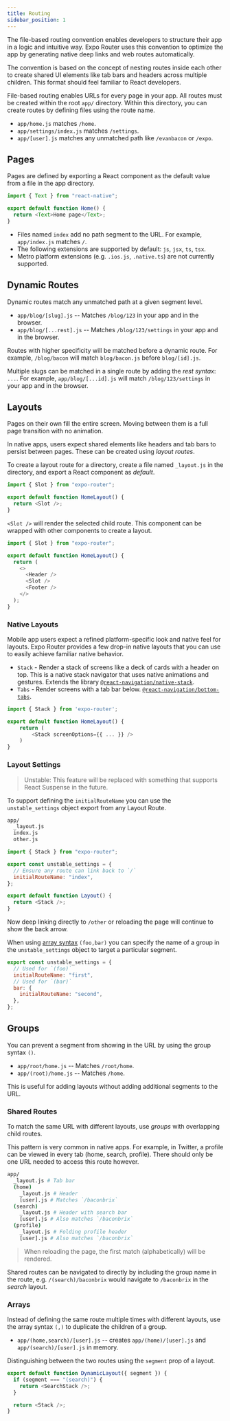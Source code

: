 ```yaml
---
title: Routing
sidebar_position: 1
---
```


The file-based routing convention enables developers to structure their app in a logic and intuitive way. Expo Router uses this convention to optimize the app by generating native deep links and web routes automatically.

The convention is based on the concept of nesting routes inside each other to create shared UI elements like tab bars and headers across multiple children. This format should feel familiar to React developers.

File-based routing enables URLs for every page in your app. All routes must be created within the root `app/` directory. Within this directory, you can create routes by defining files using the route name.

- `app/home.js` matches `/home`.
- `app/settings/index.js` matches `/settings`.
- `app/[user].js` matches any unmatched path like `/evanbacon` or `/expo`.

## Pages

Pages are defined by exporting a React component as the default value from a file in the app directory.

```js title="app/home.js"
import { Text } from "react-native";

export default function Home() {
  return <Text>Home page</Text>;
}
```

- Files named `index` add no path segment to the URL. For example, `app/index.js` matches `/`.
- The following extensions are supported by default: `js`, `jsx`, `ts`, `tsx`.
- Metro platform extensions (e.g. `.ios.js`, `.native.ts`) are not currently supported.

## Dynamic Routes

Dynamic routes match any unmatched path at a given segment level.

- `app/blog/[slug].js` -- Matches `/blog/123` in your app and in the browser.
- `app/blog/[...rest].js` -- Matches `/blog/123/settings` in your app and in the browser.

Routes with higher specificity will be matched before a dynamic route. For example, `/blog/bacon` will match `blog/bacon.js` before `blog/[id].js`.

Multiple slugs can be matched in a single route by adding the _rest syntax_: `...`. For example, `app/blog/[...id].js` will match `/blog/123/settings` in your app and in the browser.

<!-- > The _optional syntax_ `[[]]` is not currently supported. -->

## Layouts

Pages on their own fill the entire screen. Moving between them is a full page transition with no animation.

In native apps, users expect shared elements like headers and tab bars to persist between pages. These can be created using _layout routes_.

To create a layout route for a directory, create a file named `_layout.js` in the directory, and export a React component as _default_.

```js title="app/home/_layout.js"
import { Slot } from "expo-router";

export default function HomeLayout() {
  return <Slot />;
}
```

`<Slot />` will render the selected child route. This component can be wrapped with other components to create a layout.

```js title="app/home/_layout.js"
import { Slot } from "expo-router";

export default function HomeLayout() {
  return (
    <>
      <Header />
      <Slot />
      <Footer />
    </>
  );
}
```

### Native Layouts

Mobile app users expect a refined platform-specific look and native feel for layouts. Expo Router provides a few drop-in native layouts that you can use to easily achieve familiar native behavior.

- `Stack` - Render a stack of screens like a deck of cards with a header on top. This is a native stack navigator that uses native animations and gestures. Extends the library [`@react-navigation/native-stack`](https://reactnavigation.org/docs/native-stack-navigator).
- `Tabs` - Render screens with a tab bar below. [`@react-navigation/bottom-tabs`](https://reactnavigation.org/docs/bottom-tab-navigator/).

```js title="app/home/_layout.js"
import { Stack } from 'expo-router';

export default function HomeLayout() {
    return (
        <Stack screenOptions={{ ... }} />
    )
}
```

### Layout Settings

> Unstable: This feature will be replaced with something that supports React Suspense in the future.

To support defining the `initialRouteName` you can use the `unstable_settings` object export from any Layout Route.

```bash title="File System"
app/
  _layout.js
  index.js
  other.js
```

```js title=app/_layout.tsx
import { Stack } from "expo-router";

export const unstable_settings = {
  // Ensure any route can link back to `/`
  initialRouteName: "index",
};

export default function Layout() {
  return <Stack />;
}
```

Now deep linking directly to `/other` or reloading the page will continue to show the back arrow.

When using [array syntax](#arrays) `(foo,bar)` you can specify the name of a group in the `unstable_settings` object to target a particular segment.

```js
export const unstable_settings = {
  // Used for `(foo)`
  initialRouteName: "first",
  // Used for `(bar)`
  bar: {
    initialRouteName: "second",
  },
};
```

## Groups

<!-- > Also known as _optional routes_. -->

You can prevent a segment from showing in the URL by using the group syntax `()`.

- `app/root/home.js` -- Matches `/root/home`.
- `app/(root)/home.js` -- Matches `/home`.

This is useful for adding layouts without adding additional segments to the URL.

### Shared Routes

To match the same URL with different layouts, use _groups_ with overlapping child routes.

This pattern is very common in native apps. For example, in Twitter, a profile can be viewed in every tab (home, search, profile). There should only be one URL needed to access this route however.

```bash title="File System"
app/
  _layout.js # Tab bar
  (home)
    _layout.js # Header
    [user].js # Matches `/baconbrix`
  (search)
    _layout.js # Header with search bar
    [user].js # Also matches `/baconbrix`
  (profile)
    _layout.js # Folding profile header
    [user].js # Also matches `/baconbrix`
```

> When reloading the page, the first match (alphabetically) will be rendered.

Shared routes can be navigated to directly by including the group name in the route, e.g. `/(search)/baconbrix` would navigate to `/baconbrix` in the _search_ layout.

<!-- TODO: optional group syntax `(())` -->

### Arrays

Instead of defining the same route multiple times with different layouts, use the array syntax `(,)` to duplicate the children of a group.

- `app/(home,search)/[user].js` -- creates `app/(home)/[user].js` and `app/(search)/[user].js` in memory.

Distinguishing between the two routes using the `segment` prop of a layout.

```js title="app/(home,search)/_layout.js"
export default function DynamicLayout({ segment }) {
  if (segment === "(search)") {
    return <SearchStack />;
  }

  return <Stack />;
}
```
